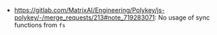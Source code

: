 * https://gitlab.com/MatrixAI/Engineering/Polykey/js-polykey/-/merge_requests/213#note_719283071: No usage of sync functions from `fs`